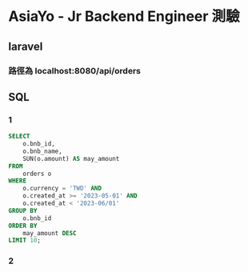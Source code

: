 # AsiaYo - Jr Backend Engineer 測驗

## laravel

### 路徑為 localhost:8080/api/orders

## SQL 

### 1
``` sql
SELECT 
    o.bnb_id,
    o.bnb_name,
    SUN(o.amount) AS may_amount
FROM 
    orders o
WHERE 
    o.currency = 'TWD' AND
    o.created_at >= '2023-05-01' AND
    o.created_at < '2023-06/01'
GROUP BY
    o.bnb_id
ORDER BY 
    may_amount DESC
LIMIT 10;
```

### 2


